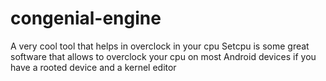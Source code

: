 # congenial-engine
A very cool tool that helps in overclock in your cpu
Setcpu is some great software that allows to overclock your cpu on most Android devices if you have a rooted device and a kernel editor 

